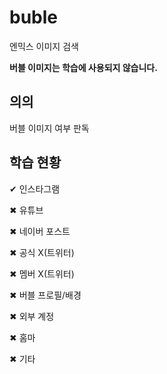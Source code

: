 # buble
엔믹스 이미지 검색

**버블 이미지는 학습에 사용되지 않습니다.**

## 의의
버블 이미지 여부 판독

## 학습 현황
✔ 인스타그램

✖ 유튜브

✖ 네이버 포스트

✖ 공식 X(트위터)

✖ 멤버 X(트위터)

✖ 버블 프로필/배경

✖ 외부 계정

✖ 홈마

✖ 기타

